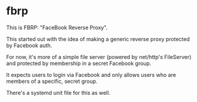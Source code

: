 fbrp
====

This is FBRP: "FaceBook Reverse Proxy".

This started out with the idea of making a generic reverse proxy protected by Facebook auth.

For now, it's more of a simple file server (powered by net/http's FileServer) and protected by membership in a secret Facebook group.

It expects users to login via Facebook and only allows users who are members of a specific, secret group.

There's a systemd unit file for this as well.

